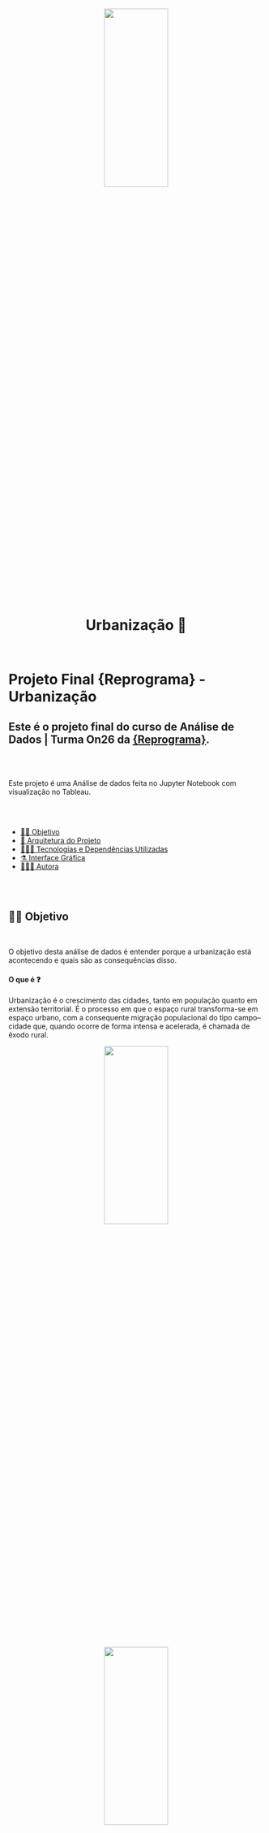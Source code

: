 <h1 align="center">

<p align="center">
<img src= "https://github.com/jessicacristinams/urbanizacao/assets/109877484/d62d782b-e572-4224-8b17-0e50c0e3bd0f" width="50%" height="30%"/>
</p>

<p align="center"><b> Urbanização </b> 🏨 <p>

# <br> Projeto Final {Reprograma} - Urbanização

## Este é o projeto final do curso de Análise de Dados | Turma On26 da [{Reprograma}](https://www.reprograma.com.br/).

<br>
<br>

 Este projeto é uma Análise de dados feita no Jupyter Notebook com visualização no Tableau.

<br>
<br>

<!--ts-->

- [👧🏾 Objetivo](#-Objetivo)
- [📁 Arquitetura do Projeto](#-Arquitetura-do-Projeto)
- [👩🏾‍💻 Tecnologias e Dependências Utilizadas](#-Tecnologias-e-Dependências-Utilizadas)
- [⚗️ Interface Gráfica](#-Interface-Gráfica)
- [🙋🏾‍♀️ Autora](#-Autora)


<!--ts-->

<br>
<br>

## 👧🏾 Objetivo

<br>

O objetivo desta análise de dados é entender porque a urbanização está acontecendo e quais são as consequências disso.
<br>
#### O que é ❓


Urbanização é o crescimento das cidades, tanto em população quanto em extensão territorial. É o processo em que o espaço rural transforma-se em espaço urbano, com a consequente migração populacional do tipo campo–cidade que, quando ocorre de forma intensa e acelerada, é chamada de êxodo rural.
<p align="center">
<img src="https://github.com/jessicacristinams/urbanizacao/assets/109877484/a69a9c6c-51e5-4225-a8ff-85b41a780534" width="50%" height="30%"/>
</p>

<p align="center">
<img src="https://github.com/jessicacristinams/urbanizacao/assets/109877484/27781621-0315-45f0-b901-0496fa31aab7" width="50%" height="30%"/>
</p>

#### Por que ❓


O aumento das indústrias, vinculado a um expressivo desenvolvimento tecnológico, fez com que as pessoas migrassem para as cidades à procura de trabalho.


#### Consequências ❓


O processo de urbanização, além de ocorrer de forma desigual, não só no Brasil mas em diversas partes do mundo, dá-se de forma desordenada, apontando então a falta de planejamento. Isso acarreta diversos problemas urbanos de ordem social e ambiental. São alguns deles: Favelização, Excesso de lixo, Poluição, Violência e Inundações.

<p align="center">
<img src="https://github.com/jessicacristinams/urbanizacao/assets/109877484/176ccafd-f149-44e8-8a50-dd780dbfa322" width="50%" height="30%"/>
</p>

#### Proposta de solução ❓


Umas das formas de erradicar e diminuir o crescimentos das favelas é que hajam políticas de planejamento urbano.

*Esta análise é somente uma amostra de dados disponíveis na internet, não possui nenhuma intenção de alarmar e é apenas um projeto de cunho pessoal.*

<br>

<br>


## 📁 Arquitetura do Projeto

<br>

```
 📁 urbanizacao
   |
   |  
   |
   |--📁 dataset
   |  ||
   |  ||
   |  ||--📁 urbanizacao arquivos
   |  |    |- 📄 share-of-population-urban.csv
   |  |    |- 📄 share-of-population-urban.csv
   |  |    |- 📄 df_favelas_tratado.csv
   |  |    |- 📄 df_urban_tratado.csv
   |  |    |- 📄 urbanizacao.ipynb
   |  |
   |  |
   |  |
   |- 📄 urbanizacao.pdf
   |- 📄 readme.csv


```

<br>
<br>


## 👩🏾‍💻 Tecnologias e Dependências Utilizadas

<br>

| Ferramenta | Descrição |
| --- | --- |
| `python` | Linguagem de programação. |
| `pandas`    | Biblioteca criada para a linguagem Python para manipulação e análise de dados.|
| `numpy`    | Biblioteca para a linguagem Python, que suporta o processamento de grandes, multi-dimensionais arranjos e matrizes. |
| `matplotlib`   | Biblioteca de software para criação de gráficos e visualizações de dados em geral, feita para e da linguagem de programação Python.|
| `seaborn`    | Ferramenta para plotagem dos mais variados tipos de gráficos em Python.|
| `jupyter notebook`| Aplicação web criada para desenvolver software de código aberto, padrões abertos e serviços para computação interativa em dezenas de linguagens de programação.|
| `Tableau`    | Plataforma de análise, exploração e gerenciamento de dados visuais.|


<br>
Link para o site com as bases de dados utilizadas:

📝 [Our World in Data](https://ourworldindata.org/urbanization#all-charts)


<br>
<br>
## ⚗️ Interface Gráfica

<br>

📌 Este projeto está com visualizações públicas no Tableau. Você pode acessar no link [Tableau](https://public.tableau.com/app/profile/j.ssica.machado/viz/Urbanizacao/Histria1).

<br>
<br>

Projeto criado com a orientação e cuidado da Professora Mariana Rezende.
Grata à {reprograma} por promover esse espaço educativo e colaborativo, à Jani, nossa facilitadora, à Ju, que nos acolheu em meio aos caos e as incertezas, todas minhas colegas da On26, em especial minha colega Mariana Oliveira a quem serei eternamente grata. 💜 

<br>
<br>

<span align="center">

#  Muito obrigada a você que chegou até aqui! 😊 </h2>

</span>

<p align="center">
<img src= "https://media1.giphy.com/media/KIEflKD1BwDRr3fjgD/giphy.gif?cid=ecf05e47emiemrbkndmjg4o2trzvwetpftl93aur915c561s&ep=v1_gifs_search&rid=giphy.gif&ct=g" width="50%" height="30%"/>
</p>

## 🙋🏾‍♀️ Autora

<br>

<p align="center">
<a>
 <img style="border-radius: 50%;" src="https://github.com/jessicacristinams/urbanizacao/assets/109877484/850eae9c-8ea8-41eb-96fe-522c9a1e7d71" width="100px;" alt="Foto de perfil de Jessica"/>
 <br/>
</a>
</p>

<p align="center"> Desenvolvido por <a href="https://www.linkedin.com/in/jessica-cristina-machado/" target="_blank"><img src="https://img.shields.io/badge/-Jessica_Cristina-blue?style=flat-square&logo=Linkedin&logoColor=white&link=https://www.linkedin.com/in/jessica-cristina-machado/" target="_blank"></a> </p>

<p align="center">
<img src="https://user-images.githubusercontent.com/84551213/171416454-ab93ab7f-e5a0-4276-81ec-4f5cb79dff31.png" alt="logo da reprograma" border="0" width = "200" /> <p align="center"></p>
